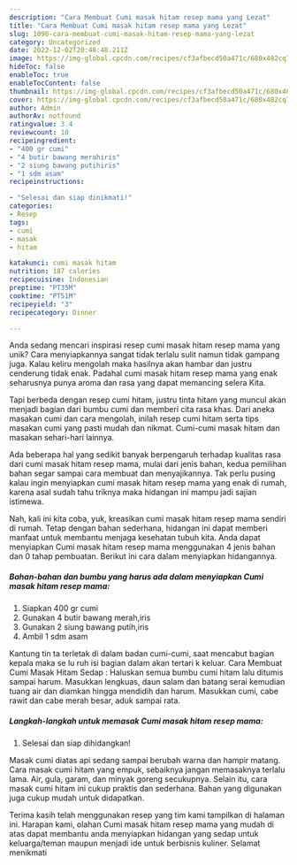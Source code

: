 ```yaml
---
description: "Cara Membuat Cumi masak hitam resep mama yang Lezat"
title: "Cara Membuat Cumi masak hitam resep mama yang Lezat"
slug: 1090-cara-membuat-cumi-masak-hitam-resep-mama-yang-lezat
category: Uncategorized
date: 2022-12-02T20:48:48.211Z
image: https://img-global.cpcdn.com/recipes/cf3afbecd50a471c/680x482cq70/cumi-masak-hitam-resep-mama-foto-resep-utama.jpg
hideToc: false
enableToc: true
enableTocContent: false
thumbnail: https://img-global.cpcdn.com/recipes/cf3afbecd50a471c/680x482cq70/cumi-masak-hitam-resep-mama-foto-resep-utama.jpg
cover: https://img-global.cpcdn.com/recipes/cf3afbecd50a471c/680x482cq70/cumi-masak-hitam-resep-mama-foto-resep-utama.jpg
author: Admin
authorAv: notfound
ratingvalue: 3.4
reviewcount: 10
recipeingredient:
- "400 gr cumi"
- "4 butir bawang merahiris"
- "2 siung bawang putihiris"
- "1 sdm asam"
recipeinstructions:

- "Selesai dan siap dinikmati!"
categories:
- Resep
tags:
- cumi
- masak
- hitam

katakunci: cumi masak hitam 
nutrition: 187 calories
recipecuisine: Indonesian
preptime: "PT35M"
cooktime: "PT51M"
recipeyield: "3"
recipecategory: Dinner

---
```





Anda sedang mencari inspirasi resep cumi masak hitam resep mama yang unik? Cara menyiapkannya sangat tidak terlalu sulit namun tidak gampang juga. Kalau keliru mengolah maka hasilnya akan hambar dan justru cenderung tidak enak. Padahal cumi masak hitam resep mama yang enak seharusnya punya aroma dan rasa yang dapat memancing selera Kita.





Tapi berbeda dengan resep cumi hitam, justru tinta hitam yang muncul akan menjadi bagian dari bumbu cumi dan memberi cita rasa khas. Dari aneka masakan cumi dan cara mengolah, inilah resep cumi hitam serta tips masakan cumi yang pasti mudah dan nikmat. Cumi-cumi masak hitam dan masakan sehari-hari lainnya.

Ada beberapa hal yang sedikit banyak berpengaruh terhadap kualitas rasa dari cumi masak hitam resep mama, mulai dari jenis bahan, kedua pemilihan bahan segar sampai cara membuat dan menyajikannya. Tak perlu pusing kalau ingin menyiapkan cumi masak hitam resep mama yang enak di rumah, karena asal sudah tahu triknya maka hidangan ini mampu jadi sajian istimewa.






Nah, kali ini kita coba, yuk, kreasikan cumi masak hitam resep mama sendiri di rumah. Tetap dengan bahan sederhana, hidangan ini dapat memberi manfaat untuk membantu menjaga kesehatan tubuh kita. Anda dapat menyiapkan Cumi masak hitam resep mama menggunakan 4 jenis bahan dan 0 tahap pembuatan. Berikut ini cara dalam menyiapkan hidangannya.

<!--inarticleads1-->

##### Bahan-bahan dan bumbu yang harus ada dalam menyiapkan Cumi masak hitam resep mama:

1. Siapkan 400 gr cumi
1. Gunakan 4 butir bawang merah,iris
1. Gunakan 2 siung bawang putih,iris
1. Ambil 1 sdm asam


Kantung tin ta terletak di dalam badan cumi-cumi, saat mencabut bagian kepala maka se lu ruh isi bagian dalam akan tertari k keluar. Cara Membuat Cumi Masak Hitam Sedap : Haluskan semua bumbu cumi hitam lalu ditumis sampai harum. Masukkan lengkuas, daun salam dan batang serai kemudian tuang air dan diamkan hingga mendidih dan harum. Masukkan cumi, cabe rawit dan cabe merah besar, aduk sampai rata. 

<!--inarticleads2-->

##### Langkah-langkah untuk memasak Cumi masak hitam resep mama:


1. Selesai dan siap dihidangkan!

Masak cumi diatas api sedang sampai berubah warna dan hampir matang. Cara masak cumi hitam yang empuk, sebaiknya jangan memasaknya terlalu lama. Air, gula, garam, dan minyak goreng secukupnya. Selain itu, cara masak cumi hitam ini cukup praktis dan sederhana. Bahan yang digunakan juga cukup mudah untuk didapatkan. 

Terima kasih telah menggunakan resep yang tim kami tampilkan di halaman ini. Harapan kami, olahan Cumi masak hitam resep mama yang mudah di atas dapat membantu anda menyiapkan hidangan yang sedap untuk keluarga/teman maupun menjadi ide untuk berbisnis kuliner. Selamat menikmati

